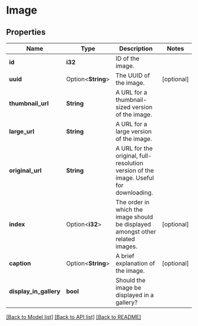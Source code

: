 # Image

## Properties

Name | Type | Description | Notes
------------ | ------------- | ------------- | -------------
**id** | **i32** | ID of the image. | 
**uuid** | Option<**String**> | The UUID of the image. | [optional]
**thumbnail_url** | **String** | A URL for a thumbnail-sized version of the image. | 
**large_url** | **String** | A URL for a large version of the image. | 
**original_url** | **String** | A URL for the original, full-resolution version of the image. Useful for downloading. | 
**index** | Option<**i32**> | The order in which the image should be displayed amongst other related images. | [optional]
**caption** | Option<**String**> | A brief explanation of the image. | [optional]
**display_in_gallery** | **bool** | Should the image be displayed in a gallery? | 

[[Back to Model list]](../README.md#documentation-for-models) [[Back to API list]](../README.md#documentation-for-api-endpoints) [[Back to README]](../README.md)


